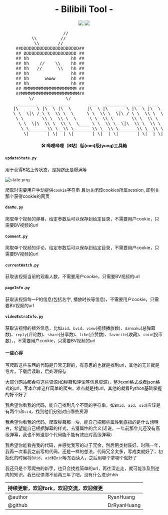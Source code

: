 <h1 align="center">- Bilibili Tool -</h1>

<p align="center">
<img src="https://img.shields.io/badge/version-V0.2-green.svg?longCache=true&style=for-the-badge">
<img src="https://img.shields.io/badge/license-GPL%20(%3E%3D%202)-blue.svg?longCache=true&style=for-the-badge">
</p>


<p align="center">
<pre>
                      //
          \\         //
           \\       //
    ##DDDDDDDDDDDDDDDDDDDDDD##
    ## DDDDDDDDDDDDDDDDDDDD ##
    ## hh                hh ##
    ## hh    //    \\    hh ##
    ## hh   //      \\   hh ##
    ## hh                hh ##
    ## hh      wwww      hh ##
    ## hh                hh ##
    ## MMMMMMMMMMMMMMMMMMMM ##
    ##MMMMMMMMMMMMMMMMMMMMMM##
         \/            \/
    ________   ___   ___        ___   ________   ___   ___        ___
   |\   __  \ |\  \ |\  \      |\  \ |\   __  \ |\  \ |\  \      |\  \
   \ \  \|\ /_\ \  \\ \  \     \ \  \\ \  \|\ /_\ \  \\ \  \     \ \  \
    \ \   __  \\ \  \\ \  \     \ \  \\ \   __  \\ \  \\ \  \     \ \  \
     \ \  \|\  \\ \  \\ \  \____ \ \  \\ \  \|\  \\ \  \\ \  \____ \ \  \
      \ \_______\\ \__\\ \_______\\ \__\\ \_______\\ \__\\ \_______\\ \__\
       \|_______| \|__| \|_______| \|__| \|_______| \|__| \|_______| \|__|
</pre>
</p>



<h4 align="center">🛠️ 哔哩哔哩（B站）低(mei)级(yong)工具箱</h4>





#### `updataState.py`

用于获得B站上传状态，是拥挤还是爆满等

![state.png](./src/state.png)

爬取时需要用户手动提供`cookie`字符串
且勿关闭该cookies所属session, 即别关那个获得cookie的网页



#### `danMu.py`
爬取单个视频的弹幕，给定参数后可以保存到给定目录，不需要用户cookie，只需要BV视频的url


#### `Comment.py`
爬取单个视频的评论，给定参数后可以保存到给定目录，不需要用户cookie，只需要BV视频的url


#### `currentWatch.py`
获取该视频当前的观看人数，不需要用户cookie，只需要BV视频的url


#### `pageInfo.py`
获取该视频每一P的信息(包括名字, 播放时长等信息)，不需要用户cookie，只需要BV视频的url


#### `videoExtraInfo.py`
获取该视频的额外信息，比如`aid`、`bvid`、`view`(视频播放数)、`danmaku`(总弹幕数)、`reply`(评论数)、`share`(分享数)、`like`(点赞数)、`favorite`(收藏)、`coin`(投币数)，，不需要用户cookie，只需要BV视频的url


#### 一些心得
写爬取这些东西的代码是异常无聊的，有意思的也就是找到url，其他的无非就是导库，下载后读取，后处理保存

大部分网站都会将这些资源(如弹幕和评论等信息资源)，整为xml格式或者json格式的url，写本仓库这样简单的爬虫，难点就是找url，其他的就看Python基础掌握的好不好了

我希望你看我的代码，能自己找到几个不同的字符串，如`BVid`、`aid`、`oid`(应该是有两个)和`cid`，找到他们分别对应哪些资源

我希望你看我的代码，爬取弹幕那一块，能自己把那些属性到底指的是什么想明白，希望能自己根据弹幕的样式，去猜属性的含义(话说，一年前那会儿还没有高级弹幕，我也不知道那个代码能不能有效应对高级弹幕)

我希望你能看完我的代码，并感觉我写的过于冗余，然后用类封装好。时隔一年，我再一次看我之前写的代码，还是一样的想法，代码冗余太多，写成类就好了，初始化的时候将`BVid`、`aid`和`oid`等东西读入，之后用哪个拿哪个就好了

我还只是个写爬虫的新手，也只会找找简单的url，再往深走走，就可能涉及到逆向的知识，我已经停滞不前两三年了吧，没有什么进步hhh




| 持续更新，欢迎fork，欢迎交流，欢迎催更 |                       |
| ------------------------------ | --------------------- |
| @author                        | RyanHuang             |
| @github                        | DrRyanHuang           |



